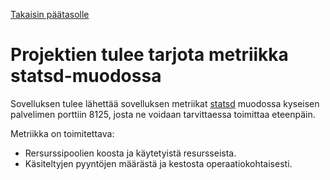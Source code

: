 [Takaisin päätasolle](./../README.md)

# Projektien tulee tarjota metriikka statsd-muodossa
Sovelluksen tulee lähettää sovelluksen metriikat
[statsd](https://github.com/statsd/statsd) muodossa kyseisen palvelimen porttiin
8125, josta ne voidaan tarvittaessa toimittaa eteenpäin.

Metriikka on toimitettava:

   * Rersurssipoolien koosta ja käytetyistä resursseista.
   * Käsiteltyjen pyyntöjen määrästä ja kestosta operaatiokohtaisesti.
 
